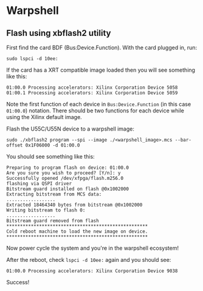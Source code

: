 # Warpshell
## Flash using xbflash2 utility

First find the card BDF (Bus:Device.Function).
With the card plugged in, run:

```shell
sudo lspci -d 10ee:
```

If the card has a XRT compatible image loaded then you will see something like this:

```shell
01:00.0 Processing accelerators: Xilinx Corporation Device 5058
01:00.1 Processing accelerators: Xilinx Corporation Device 5059
```

Note the first function of each device in `Bus:Device.Function` (in this case `01:00.0`) notation.
There should be two functions for each device while using the Xilinx default image.

Flash the U55C/U55N device to a warpshell image:

```shell
sudo ./xbflash2 program --spi --image ./<warpshell_image>.mcs --bar-offset 0x1F06000 -d 01:00.0
```

You should see something like this:

```shell
Preparing to program flash on device: 01:00.0
Are you sure you wish to proceed? [Y/n]: y
Successfully opened /dev/xfpga/flash.m256.0
flashing via QSPI driver
Bitstream guard installed on flash @0x1002000
Extracting bitstream from MCS data:
..................
Extracted 18464340 bytes from bitstream @0x1002000
Writing bitstream to flash 0:
..................
Bitstream guard removed from flash
****************************************************
Cold reboot machine to load the new image on device.
****************************************************
```

Now power cycle the system and you're in the warpshell ecosystem!

After the reboot, check `lspci -d 10ee:` again and you should see:

```shell
01:00.0 Processing accelerators: Xilinx Corporation Device 9038
```

Success!
